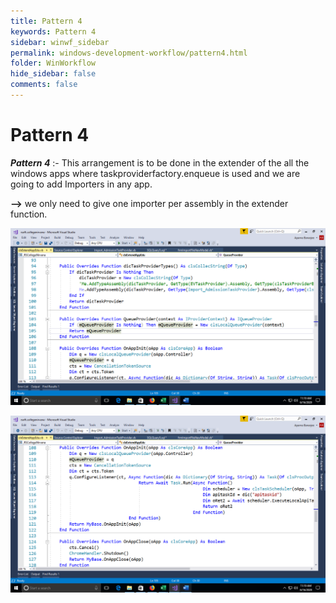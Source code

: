 ```yaml
---
title: Pattern 4
keywords: Pattern 4
sidebar: winwf_sidebar
permalink: windows-development-workflow/pattern4.html
folder: WinWorkflow
hide_sidebar: false
comments: false
---
```

# Pattern 4

***Pattern 4*** :- This arrangement is to be done in the extender of the all the windows apps where taskproviderfactory.enqueue is used and we are going to add Importers in any app.

**-->** we only need to give one importer per assembly in the extender function.

![](/images/pattern_4_1.png)

![](/images/pattern_4_2.png)
